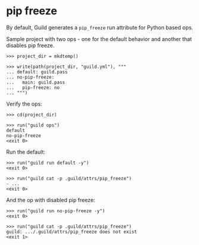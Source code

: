 # pip freeze

By default, Guild generates a `pip_freeze` run attribute for Python
based ops.

Sample project with two ops - one for the default behavior and another
that disables pip freeze.

    >>> project_dir = mkdtemp()

    >>> write(path(project_dir, "guild.yml"), """
    ... default: guild.pass
    ... no-pip-freeze:
    ...   main: guild.pass
    ...   pip-freeze: no
    ... """)

Verify the ops:

    >>> cd(project_dir)

    >>> run("guild ops")
    default
    no-pip-freeze
    <exit 0>

Run the default:

    >>> run("guild run default -y")
    <exit 0>

    >>> run("guild cat -p .guild/attrs/pip_freeze")
    - ...
    <exit 0>

And the op with disabled pip freeze:

    >>> run("guild run no-pip-freeze -y")
    <exit 0>

    >>> run("guild cat -p .guild/attrs/pip_freeze")
    guild: .../.guild/attrs/pip_freeze does not exist
    <exit 1>
